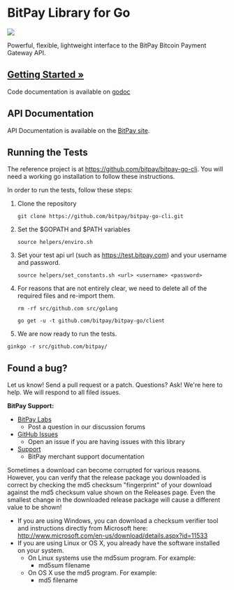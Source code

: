 # BitPay Library for Go 
[![](https://travis-ci.org/bitpay/bitpay-go.svg?branch=master)](http://travis-ci.org/bitpay/bitpay-go)

Powerful, flexible, lightweight interface to the BitPay Bitcoin Payment Gateway API.

## [Getting Started &raquo;](http://dev.bitpay.com/guides/go.html)

Code documentation is available on [godoc](http://godoc.org/github.com/bitpay/bitpay-go)
## API Documentation

API Documentation is available on the [BitPay site](https://bitpay.com/api).

## Running the Tests

The reference project is at https://github.com/bitpay/bitpay-go-cli. You will need a working go installation to follow these instructions.

In order to run the tests, follow these steps:

1. Clone the repository

    `git clone https://github.com/bitpay/bitpay-go-cli.git`

1. Set the $GOPATH and $PATH variables

    `source helpers/enviro.sh`

1. Set your test api url (such as https://test.bitpay.com) and your username and password.

    `source helpers/set_constants.sh <url> <username> <password>` 

1. For reasons that are not entirely clear, we need to delete all of the required files and re-import them.
  
    `rm -rf src/github.com src/golang`

    `go get -u -t github.com/bitpay/bitpay-go/client`

1. We are now ready to run the tests.
  
  `ginkgo -r src/github.com/bitpay/`
 
## Found a bug?
Let us know! Send a pull request or a patch. Questions? Ask! We're here to help. We will respond to all filed issues.

**BitPay Support:**

* [BitPay Labs](https://labs.bitpay.com/c/libraries/python)
  * Post a question in our discussion forums
* [GitHub Issues](https://github.com/bitpay/bitpay-python/issues)
  * Open an issue if you are having issues with this library
* [Support](https://support.bitpay.com)
  * BitPay merchant support documentation

Sometimes a download can become corrupted for various reasons.  However, you can verify that the release package you downloaded is correct by checking the md5 checksum "fingerprint" of your download against the md5 checksum value shown on the Releases page.  Even the smallest change in the downloaded release package will cause a different value to be shown!
  * If you are using Windows, you can download a checksum verifier tool and instructions directly from Microsoft here: http://www.microsoft.com/en-us/download/details.aspx?id=11533
  * If you are using Linux or OS X, you already have the software installed on your system.
    * On Linux systems use the md5sum program.  For example:
      * md5sum filename
    * On OS X use the md5 program.  For example:
      * md5 filename
